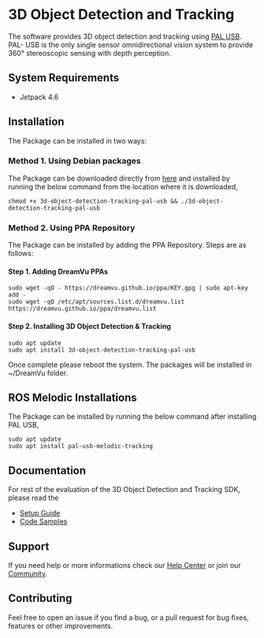 # 3D Object Detection and Tracking
The software provides 3D object detection and tracking using [PAL USB](https://dreamvu.com/pal-usb/). PAL- USB is the only single sensor omnidirectional vision system to provide 360° stereoscopic sensing with depth perception. 

## System Requirements
* Jetpack 4.6

## Installation

The Package can be installed in two ways:

### Method 1. Using Debian packages

The Package can be downloaded directly from [here](https://github.com/DreamVu/ppa/raw/main/3d-object-detection-tracking/3d-object-detection-tracking-pal-usb) and installed by running the below command from the location where it is downloaded,

    chmod +x 3d-object-detection-tracking-pal-usb && ./3d-object-detection-tracking-pal-usb

### Method 2. Using PPA Repository

The Package can be installed by adding the PPA Repository. Steps are as follows:

#### Step 1. Adding DreamVu PPAs
    sudo wget -qO - https://dreamvu.github.io/ppa/KEY.gpg | sudo apt-key add -
    sudo wget -qO /etc/apt/sources.list.d/dreamvu.list https://dreamvu.github.io/ppa/dreamvu.list
    
#### Step 2. Installing 3D Object Detection & Tracking 
    sudo apt update
    sudo apt install 3d-object-detection-tracking-pal-usb


Once complete please reboot the system. The packages will be installed in \~/DreamVu folder. 


## ROS Melodic Installations

The Package can be installed by running the below command after installing PAL USB,

    sudo apt update
    sudo apt install pal-usb-melodic-tracking


## Documentation 
For rest of the evaluation of the 3D Object Detection and Tracking SDK, please read the 
- [Setup Guide](https://docs.google.com/document/d/e/2PACX-1vQKgstm5No1skw1i6Jr3i5H6rVP10IcAvouX2C8CurqOjrHc3yKspn68HPFH2_pp7dvGaLSmCwXeZGX/pub)
- [Code Samples](https://docs.google.com/document/d/e/2PACX-1vR7AxhhOOp9K8PDviGaXRaw3Ui5E7omyL_hnvdsyWF_3dowyrgx8Zmc1mH1FOV3nsmt_HmEuBDpl-ZZ/pub)


## Support 
If you need help or more informations check our [Help Center](https://support.dreamvu.com/portal/en/home) or join our [Community](https://support.dreamvu.com/portal/en/community/dreamvu-inc). 

## Contributing
Feel free to open an issue if you find a bug, or a pull request for bug fixes, features or other improvements.
